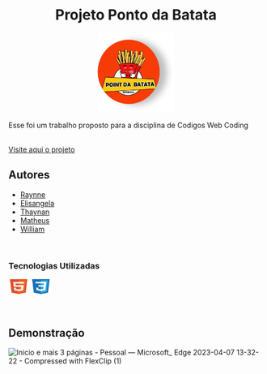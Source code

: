 <h1 align="center"> Projeto Ponto da Batata </h1>

<p align="center"> <img src='Mask group.png' width="30%"> </p>

Esse foi um trabalho proposto para a disciplina de Codigos Web Coding

<br>
<a href="https://raynnenogueira.github.io/projeto/" target="_blank">Visite aqui o projeto</a>

<br>

## Autores

- [Raynne](https://www.linkedin.com/in/raynne-nogueira/)
- [Elisangela](https://github.com/elisangelaf/)
- [Thaynan](https://www.linkedin.com/in/thaynan-s%C3%A2mires-643237229)
- [Matheus](https://www.linkedin.com/in/matheus-moura-85688b253?trk=contact-info)
- [William]()

<br>

<h3 id="tecnologias"> Tecnologias Utilizadas</h3>

<div style="display: inline_block">
  <img align="center" height="30" width="40" src="https://raw.githubusercontent.com/devicons/devicon/master/icons/html5/html5-original.svg">
  <img align="center" height="30" width="40" src="https://raw.githubusercontent.com/devicons/devicon/master/icons/css3/css3-original.svg">
</div>

<br>
<br>


## Demonstração

![Inicio e mais 3 páginas - Pessoal — Microsoft_ Edge 2023-04-07 13-32-22 - Compressed with FlexClip (1)](https://user-images.githubusercontent.com/85042179/230648960-04b5f690-e861-4988-b2fa-b5407ff260c4.gif)

